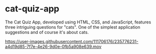 # cat-quiz-app
The Cat Quiz App, developed using HTML, CSS, and JavaScript, features three intriguing questions for "cats". 
One of the simplest application suggestions and of course it's about cats.

https://user-images.githubusercontent.com/111706176/235776231-a4d19d85-7f7e-4e26-9d0e-0fb5a908e639.mov

